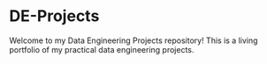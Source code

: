 # DE-Projects
Welcome to my Data Engineering Projects repository! This is a living portfolio of my practical data engineering projects.
